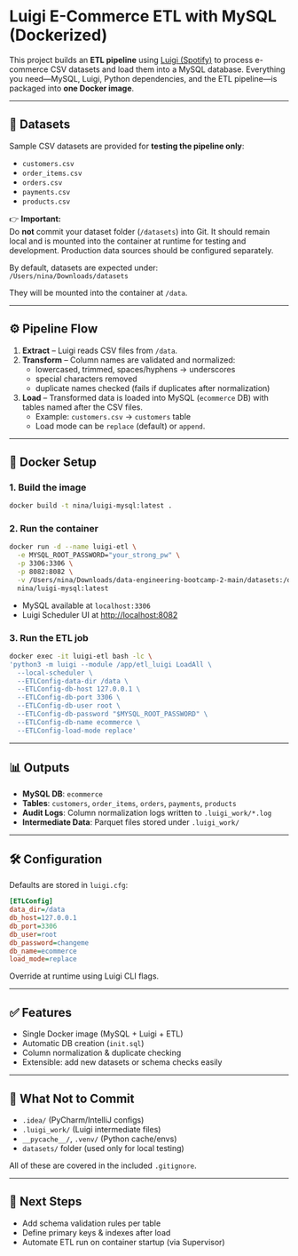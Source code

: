 # Luigi E-Commerce ETL with MySQL (Dockerized)

This project builds an **ETL pipeline** using [Luigi (Spotify)](https://github.com/spotify/luigi) to process e-commerce CSV datasets and load them into a MySQL database. Everything you need—MySQL, Luigi, Python dependencies, and the ETL pipeline—is packaged into **one Docker image**.

---

## 📂 Datasets

Sample CSV datasets are provided for **testing the pipeline only**:

- `customers.csv`  
- `order_items.csv`  
- `orders.csv`  
- `payments.csv`  
- `products.csv`

👉 **Important:**  
Do **not** commit your dataset folder (`/datasets`) into Git. It should remain local and is mounted into the container at runtime for testing and development. Production data sources should be configured separately.

By default, datasets are expected under:  
`/Users/nina/Downloads/datasets`

They will be mounted into the container at `/data`.

---

## ⚙️ Pipeline Flow

1. **Extract** – Luigi reads CSV files from `/data`.  
2. **Transform** – Column names are validated and normalized:
   - lowercased, trimmed, spaces/hyphens → underscores  
   - special characters removed  
   - duplicate names checked (fails if duplicates after normalization)  
3. **Load** – Transformed data is loaded into MySQL (`ecommerce` DB) with tables named after the CSV files.  
   - Example: `customers.csv` → `customers` table  
   - Load mode can be `replace` (default) or `append`.

---

## 🐳 Docker Setup

### 1. Build the image
```bash
docker build -t nina/luigi-mysql:latest .
````

### 2. Run the container

```bash
docker run -d --name luigi-etl \
  -e MYSQL_ROOT_PASSWORD="your_strong_pw" \
  -p 3306:3306 \
  -p 8082:8082 \
  -v /Users/nina/Downloads/data-engineering-bootcamp-2-main/datasets:/data \
  nina/luigi-mysql:latest
```

* MySQL available at `localhost:3306`
* Luigi Scheduler UI at [http://localhost:8082](http://localhost:8082)

### 3. Run the ETL job

```bash
docker exec -it luigi-etl bash -lc \
'python3 -m luigi --module /app/etl_luigi LoadAll \
  --local-scheduler \
  --ETLConfig-data-dir /data \
  --ETLConfig-db-host 127.0.0.1 \
  --ETLConfig-db-port 3306 \
  --ETLConfig-db-user root \
  --ETLConfig-db-password "$MYSQL_ROOT_PASSWORD" \
  --ETLConfig-db-name ecommerce \
  --ETLConfig-load-mode replace'
```

---

## 📊 Outputs

* **MySQL DB**: `ecommerce`
* **Tables**: `customers`, `order_items`, `orders`, `payments`, `products`
* **Audit Logs**: Column normalization logs written to `.luigi_work/*.log`
* **Intermediate Data**: Parquet files stored under `.luigi_work/`

---

## 🛠 Configuration

Defaults are stored in `luigi.cfg`:

```ini
[ETLConfig]
data_dir=/data
db_host=127.0.0.1
db_port=3306
db_user=root
db_password=changeme
db_name=ecommerce
load_mode=replace
```

Override at runtime using Luigi CLI flags.

---

## ✅ Features

* Single Docker image (MySQL + Luigi + ETL)
* Automatic DB creation (`init.sql`)
* Column normalization & duplicate checking
* Extensible: add new datasets or schema checks easily

---

## 🚫 What Not to Commit

* `.idea/` (PyCharm/IntelliJ configs)
* `.luigi_work/` (Luigi intermediate files)
* `__pycache__/`, `.venv/` (Python cache/envs)
* `datasets/` folder (used only for local testing)

All of these are covered in the included `.gitignore`.

---

## 🚀 Next Steps

* Add schema validation rules per table
* Define primary keys & indexes after load
* Automate ETL run on container startup (via Supervisor)

